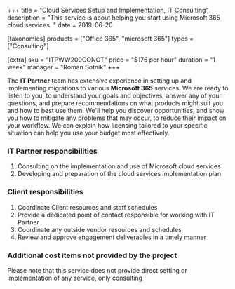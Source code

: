 +++
title = "Cloud Services Setup and Implementation, IT Consulting"
description = "This service is about helping you start using Microsoft 365 cloud services. "
date = 2019-06-20

[taxonomies]
products = ["Office 365", "microsoft 365"]
types = ["Consulting"]

[extra]
sku = "ITPWW200CONOT"
price = "$175 per hour"
duration = "1 week"
manager = "Roman Sotnik"
+++

The **IT Partner** team has extensive experience in setting up and
implementing migrations to various **Microsoft 365** services.
We are ready to listen to you, to understand your goals and objectives,
answer any of your questions, and prepare recommendations on what
products might suit you and how to best use them. We'll help you discover 
opportunities, and show you how to mitigate any problems that may occur, to 
reduce their impact on your workflow. We can explain how
licensing tailored to your specific situation can help you use your budget most effectively.

### IT Partner responsibilities

1.  Consulting on the implementation and use of Microsoft cloud services
2.  Developing and preparation of the cloud services implementation plan

### Client responsibilities

1.  Coordinate Client resources and staff schedules
2.  Provide a dedicated point of contact responsible for working with IT
    Partner
3.  Coordinate any outside vendor resources and schedules
4.  Review and approve engagement deliverables in a timely manner

### Additional cost items not provided by the project

Please note that this service does not provide direct setting or
implementation of any service, only consulting
